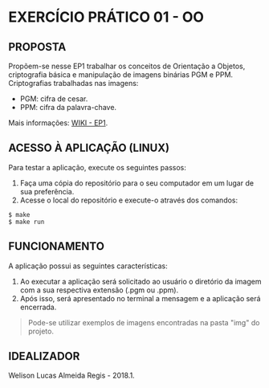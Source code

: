 EXERCÍCIO PRÁTICO 01 - OO
=========================

## PROPOSTA
Propõem-se nesse EP1 trabalhar os conceitos de Orientação a Objetos, criptografia básica e manipulação de imagens binárias PGM e PPM.
Criptografias trabalhadas nas imagens:
* PGM: cifra de cesar.
* PPM: cifra da palavra-chave.

Mais informações:  [WIKI - EP1](https://gitlab.com/oofga/eps_2018_1/ep1/wikis/home).

## ACESSO À APLICAÇÃO (LINUX)
Para testar a aplicação, execute os seguintes passos:
1. Faça uma cópia do repositório para o seu computador em um lugar de sua preferência.
2. Acesse o local do repositório e execute-o através dos comandos:
```
$ make
$ make run
```

## FUNCIONAMENTO
A aplicação possui as seguintes características:
1. Ao executar a aplicação será solicitado ao usuário o diretório da imagem com a sua respectiva extensão (.pgm ou .ppm).
2. Após isso, será apresentado no terminal a mensagem e a aplicação será encerrada.

> Pode-se utilizar exemplos de imagens encontradas na pasta "img" do projeto.

## IDEALIZADOR
Welison Lucas Almeida Regis - 2018.1.
